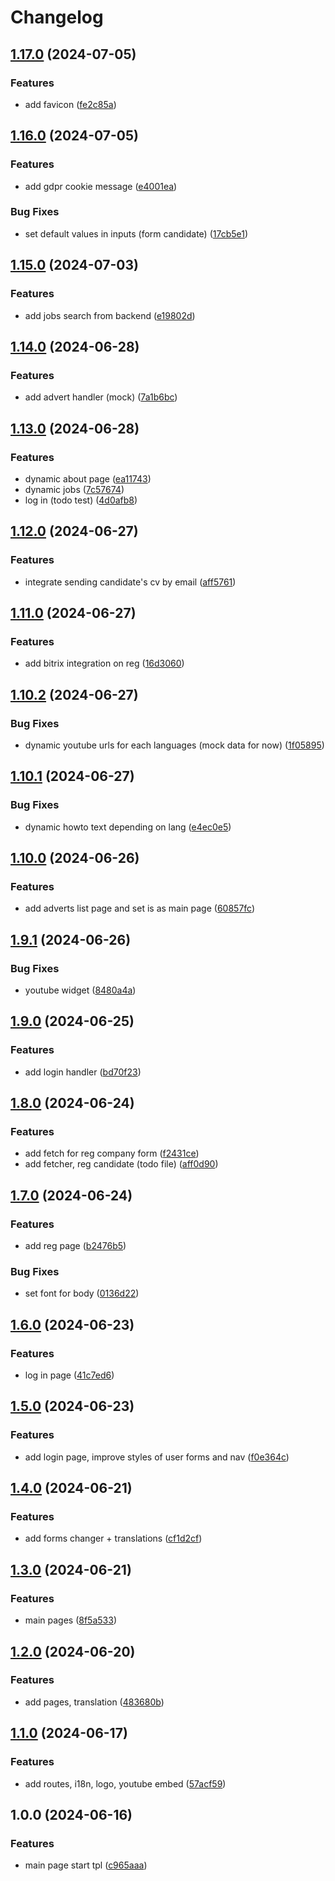 # Changelog

## [1.17.0](https://github.com/avieljobs/front-web/compare/v1.16.0...v1.17.0) (2024-07-05)


### Features

* add favicon ([fe2c85a](https://github.com/avieljobs/front-web/commit/fe2c85af50fd1ef4cf41d4b7d3302ce1dbdccff9))

## [1.16.0](https://github.com/avieljobs/front-web/compare/v1.15.0...v1.16.0) (2024-07-05)


### Features

* add gdpr cookie message ([e4001ea](https://github.com/avieljobs/front-web/commit/e4001eaca6b6334a92fe703ee6b415a321ca17df))


### Bug Fixes

* set default values in inputs (form candidate) ([17cb5e1](https://github.com/avieljobs/front-web/commit/17cb5e1c1acb6d75d777b0546d27ac5de5005852))

## [1.15.0](https://github.com/avieljobs/front-web/compare/v1.14.0...v1.15.0) (2024-07-03)


### Features

* add jobs search from backend ([e19802d](https://github.com/avieljobs/front-web/commit/e19802d3e6e55ee629a16456f49a5c12a988b62f))

## [1.14.0](https://github.com/avieljobs/front-web/compare/v1.13.0...v1.14.0) (2024-06-28)


### Features

* add advert handler (mock) ([7a1b6bc](https://github.com/avieljobs/front-web/commit/7a1b6bc576f2592055202b61427509a54d4f830b))

## [1.13.0](https://github.com/avieljobs/front-web/compare/v1.12.0...v1.13.0) (2024-06-28)


### Features

* dynamic about page ([ea11743](https://github.com/avieljobs/front-web/commit/ea117433d7f29461a6b03eadfaf66a365b35da3c))
* dynamic jobs ([7c57674](https://github.com/avieljobs/front-web/commit/7c576745455380eee252763880ed2494907d9cf8))
* log in (todo test) ([4d0afb8](https://github.com/avieljobs/front-web/commit/4d0afb8737b63779c1193385f5bdd92328cca29e))

## [1.12.0](https://github.com/avieljobs/front-web/compare/v1.11.0...v1.12.0) (2024-06-27)


### Features

* integrate sending candidate's cv by email ([aff5761](https://github.com/avieljobs/front-web/commit/aff57611156b1a9f458004de3376b8d23a546504))

## [1.11.0](https://github.com/avieljobs/front-web/compare/v1.10.2...v1.11.0) (2024-06-27)


### Features

* add bitrix integration on reg ([16d3060](https://github.com/avieljobs/front-web/commit/16d3060a98f78f21c77bbb290f3ebb0553d2efe4))

## [1.10.2](https://github.com/avieljobs/front-web/compare/v1.10.1...v1.10.2) (2024-06-27)


### Bug Fixes

* dynamic youtube urls for each languages (mock data for now) ([1f05895](https://github.com/avieljobs/front-web/commit/1f058955038415d74f0aedc5b77060b8dde7155d))

## [1.10.1](https://github.com/avieljobs/front-web/compare/v1.10.0...v1.10.1) (2024-06-27)


### Bug Fixes

* dynamic howto text depending on lang ([e4ec0e5](https://github.com/avieljobs/front-web/commit/e4ec0e55f220e32524ee03dae3f91de07f2a3d5d))

## [1.10.0](https://github.com/avieljobs/front-web/compare/v1.9.1...v1.10.0) (2024-06-26)


### Features

* add adverts list page and set is as main page ([60857fc](https://github.com/avieljobs/front-web/commit/60857fc0f8b6fa3d74bafddec7ecf2061a81db22))

## [1.9.1](https://github.com/avieljobs/front-web/compare/v1.9.0...v1.9.1) (2024-06-26)


### Bug Fixes

* youtube widget ([8480a4a](https://github.com/avieljobs/front-web/commit/8480a4afcec46af976f1b8618aeffc23e4375115))

## [1.9.0](https://github.com/avieljobs/front-web/compare/v1.8.0...v1.9.0) (2024-06-25)


### Features

* add login handler ([bd70f23](https://github.com/avieljobs/front-web/commit/bd70f23363a2f2b4e4eb2df23aed3437f5f96a2e))

## [1.8.0](https://github.com/avieljobs/front-web/compare/v1.7.0...v1.8.0) (2024-06-24)


### Features

* add fetch for reg company form ([f2431ce](https://github.com/avieljobs/front-web/commit/f2431cedbaeb242ca63013d3752978b28f7dd472))
* add fetcher, reg candidate (todo file) ([aff0d90](https://github.com/avieljobs/front-web/commit/aff0d90366881050f6931632c7df3d6da892e2f0))

## [1.7.0](https://github.com/avieljobs/front-web/compare/v1.6.0...v1.7.0) (2024-06-24)


### Features

* add reg page ([b2476b5](https://github.com/avieljobs/front-web/commit/b2476b571e1b05dc9d764e99e8ff8a292c563e30))


### Bug Fixes

* set font for body ([0136d22](https://github.com/avieljobs/front-web/commit/0136d223425ea8b7d3423a59382af7785717d9ae))

## [1.6.0](https://github.com/avieljobs/front-web/compare/v1.5.0...v1.6.0) (2024-06-23)


### Features

* log in page ([41c7ed6](https://github.com/avieljobs/front-web/commit/41c7ed644f2732da41feb92ddcab92bed56addf6))

## [1.5.0](https://github.com/avieljobs/front-web/compare/v1.4.0...v1.5.0) (2024-06-23)


### Features

* add login page, improve styles of user forms and nav ([f0e364c](https://github.com/avieljobs/front-web/commit/f0e364ca8bab3a78010bd3f51e5b34406f33ab3a))

## [1.4.0](https://github.com/avieljobs/front-web/compare/v1.3.0...v1.4.0) (2024-06-21)


### Features

* add forms changer + translations ([cf1d2cf](https://github.com/avieljobs/front-web/commit/cf1d2cf8d931d6bf8ed114dd93ec2a6c51cf0933))

## [1.3.0](https://github.com/avieljobs/front-web/compare/v1.2.0...v1.3.0) (2024-06-21)


### Features

* main pages ([8f5a533](https://github.com/avieljobs/front-web/commit/8f5a5334047781944336220ff54a7b7537c92384))

## [1.2.0](https://github.com/avieljobs/front-web/compare/v1.1.0...v1.2.0) (2024-06-20)


### Features

* add pages, translation ([483680b](https://github.com/avieljobs/front-web/commit/483680b92eae03d81f9205c92a15170e7f4eff28))

## [1.1.0](https://github.com/avieljobs/front-web/compare/v1.0.0...v1.1.0) (2024-06-17)


### Features

* add routes, i18n, logo, youtube embed ([57acf59](https://github.com/avieljobs/front-web/commit/57acf5927fb6d47a7fa1757d1181ee5404ce2615))

## 1.0.0 (2024-06-16)


### Features

* main page start tpl ([c965aaa](https://github.com/avieljobs/front-web/commit/c965aaa074bf4acf52e1b1f513c159221ff28ddd))
